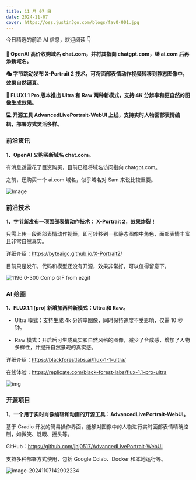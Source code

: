 ```yaml
---
title: 11 月 07 日
date: 2024-11-07
cover: https://oss.justin3go.com/blogs/fav0-001.jpg
---
```


今日精选的前沿 AI 信息，欢迎阅读 👇

**🏢 OpenAI 高价收购域名 chat.com，并将其指向 chatgpt.com，继 ai.com 后再添新域名。**

**🎭 字节跳动发布 X-Portrait 2 技术，可将面部表情动作视频转移到静态图像中，效果自然逼真。**

**🎨 FLUX1.1 Pro 版本推出 Ultra 和 Raw 两种新模式，支持 4K 分辨率和更自然的图像生成效果。**

**💻 开源工具 AdvancedLivePortrait-WebUI 上线，支持实时人物面部表情编辑，部署方式灵活多样。**



### 前沿资讯

**1、OpenAI 又购买新域名 chat.com。**

有消息透露花了巨资购买，目前已经将域名访问指向 chatgpt.com。

之前，还购买一个 ai.com 域名，似乎域名对 Sam 来说比较重要。

![Image](https://pbs.twimg.com/media/GbvnYyDbkAIquf4?format=jpg&name=small)

### 前沿技术

**1、字节新发布一项面部表情动作技术： X-Portrait 2，效果炸裂！**

只需上传一段面部表情动作视频，即可转移到一张静态图像中角色，面部表情丰富且非常自然真实。

详细介绍：https://byteaigc.github.io/X-Portrait2/

目前只是发布，代码和模型还没有开源，效果非常好，可以值得留意下。

![1196 0-300 Comp GIF from ezgif](https://cdn.jsdelivr.net/gh/freelander/oss@master/ai-daily/2024-11-07/1196%200-300%20Comp%20GIF%20from%20ezgif.gif)



### AI 绘画

**1、FLUX1.1 [pro] 新增加两种新模式：Ultra 和 Raw。**

- Ultra 模式：支持生成 4k 分辨率图像，同时保持速度不受影响，仅需 10 秒钟。

- Raw 模式：开启后可生成真实和自然风格的图像，减少了合成感，增加了人物多样性，并提升自然景观的真实感。

详细介绍：https://blackforestlabs.ai/flux-1-1-ultra/

在线体验：https://replicate.com/black-forest-labs/flux-1.1-pro-ultra

![img](https://blackforestlabs.ai/wp-content/uploads/2024/11/1324-1185402719.png)



### 开源项目

**1、一个用于实时肖像编辑和动画的开源工具：AdvancedLivePortrait-WebUI。**

基于 Gradio 开发的简易操作界面，能够对图像中的人物进行实时面部表情精确控制，如微笑、眨眼、摇头等。

GitHub：https://github.com/jhj0517/AdvancedLivePortrait-WebUI

支持多种部署方式使用，包括 Google Colab、Docker 和本地运行等。

![image-20241107142902234](https://cdn.jsdelivr.net/gh/freelander/oss@master/ai-daily/2024-11-07/image-20241107142902234.png)